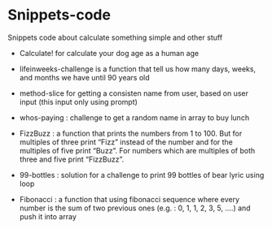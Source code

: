 # Snippets-code
Snippets code about calculate something simple and other stuff

- Calculate! for calculate your dog age as a human age

- lifeinweeks-challenge is a function that tell us how many days, weeks, and months we have until 90 years old

- method-slice for getting a consisten name from user, based on user input (this input only using prompt) 

- whos-paying : challenge to get a random name in array to buy lunch

- FizzBuzz : a function that prints the numbers from 1 to 100. But for multiples of three print “Fizz” instead of the number and for the multiples of five print “Buzz”. For
numbers which are multiples of both three and five print “FizzBuzz”.

- 99-bottles : solution for a challenge to print 99 bottles of bear lyric using loop

- Fibonacci : a function that using fibonacci sequence where every number is the sum of two previous ones (e.g. : 0, 1, 1, 2, 3, 5, ....) and push it into array
